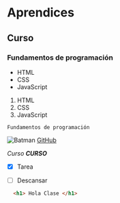 # Aprendices 
## Curso
### Fundamentos de programación

- HTML
- CSS
- JavaScript

1. HTML
2. CSS
3. JavaScript

~~~
Fundamentos de programación
~~~

![Batman](https://as01.epimg.net/meristation/imagenes/2021/10/06/noticias/1633514535_199538_1633514571_portada_normal.jpg)
[GitHub](https://github.com/)

*Curso*
***CURSO***

- [x] Tarea
- [ ] Descansar


```html
  <h1> Hola Clase </h1> 
```


